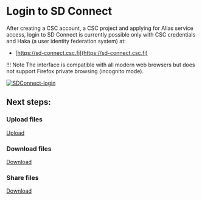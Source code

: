 # Login to SD Connect

After creating a CSC account, a CSC project and applying for Allas service access, login to SD Connect is currently possible only with CSC credentials and  Haka (a user identity federation system) at:

   * [https://sd-connect.csc.fi](https://sd-connect.csc.fi) 


!!! Note
    The interface is compatible with all modern web browsers but does not support Firefox private browsing (incognito mode). 

[![SDConnect-login](images/connect/SDConnect-login.png)](images/connect/SDConnect-login.png)

## Next steps:

### Upload files

[Upload](https://github.com/CSCfi/csc-user-guide/blob/ac-test-sidenav/docs/data/sensitive-data/sd-connect-upload-for-analysis.md)

### Download files

[Download](https://github.com/CSCfi/csc-user-guide/blob/ac-test-sidenav/docs/data/sensitive-data/sd-connect-upload-for-analysis.md)

### Share files

[Download](https://github.com/CSCfi/csc-user-guide/blob/ac-test-sidenav/docs/data/sensitive-data/sd-connect-upload-for-analysis.md)
